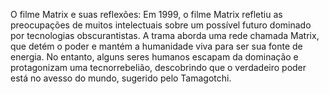 O filme Matrix e suas reflexões: Em 1999, o filme Matrix refletiu as preocupações de muitos intelectuais sobre um possível futuro dominado por tecnologias obscurantistas. A trama aborda uma rede chamada Matrix, que detém o poder e mantém a humanidade viva para ser sua fonte de energia. No entanto, alguns seres humanos escapam da dominação e protagonizam uma tecnorrebelião, descobrindo que o verdadeiro poder está no avesso do mundo, sugerido pelo Tamagotchi.